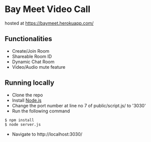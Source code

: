 # Bay Meet Video Call

hosted at https://baymeet.herokuapp.com/

## Functionalities
  - Create/Join Room
  - Shareable Room ID
  - Dynamic Chat Room
  - Video/Audio mute feature

## Running locally
 - Clone the repo
 - Install [Node.js](https://nodejs.org/)
 - Change the port number at line no 7 of public/script.js/ to '3030'
 - Run the following command

```sh
$ npm install
$ node server.js
```
- Navigate to http://localhost:3030/
